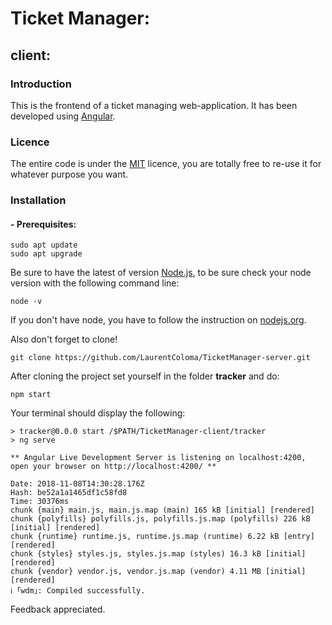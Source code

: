 # Ticket Manager:

## client:

### Introduction

This is the frontend of a ticket managing web-application. It has been developed using [Angular](https://angular.io/).

### Licence

The entire code is under the [MIT](https://en.wikipedia.org/wiki/MIT_License) licence, you are totally free to re-use it for whatever purpose you want.

### Installation

#### - Prerequisites:

````
sudo apt update
sudo apt upgrade
````
Be sure to have the latest of version [Node.js](https://nodejs.org/en/), to be sure check your node version with the following command line:
````
node -v
````
If you don't have node, you have to follow the instruction on [nodejs.org](https://nodejs.org/en/).

Also don't forget to clone!
````
git clone https://github.com/LaurentColoma/TicketManager-server.git
````
After cloning the project set yourself in the folder **tracker** and do:
````
npm start
````

Your terminal should display the following:
````
> tracker@0.0.0 start /$PATH/TicketManager-client/tracker
> ng serve

** Angular Live Development Server is listening on localhost:4200, open your browser on http://localhost:4200/ **
                                                                                          
Date: 2018-11-08T14:30:28.176Z
Hash: be52a1a1465df1c58fd8
Time: 30376ms
chunk {main} main.js, main.js.map (main) 165 kB [initial] [rendered]
chunk {polyfills} polyfills.js, polyfills.js.map (polyfills) 226 kB [initial] [rendered]
chunk {runtime} runtime.js, runtime.js.map (runtime) 6.22 kB [entry] [rendered]
chunk {styles} styles.js, styles.js.map (styles) 16.3 kB [initial] [rendered]
chunk {vendor} vendor.js, vendor.js.map (vendor) 4.11 MB [initial] [rendered]
ℹ ｢wdm｣: Compiled successfully.
````

Feedback appreciated.
